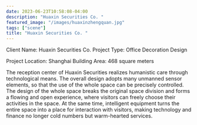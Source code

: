 ```yaml
---
date: 2023-06-23T10:58:08-04:00
description: "Huaxin Securities Co. "
featured_image: "/images/huaxinzhengquan.jpg"
tags: ["scene"]
title: "Huaxin Securities Co. "
---
```


Client Name: Huaxin Securities Co. Project Type: Office Decoration Design

Project Location: Shanghai Building Area: 468 square meters

The reception center of Huaxin Securities realizes humanistic care through technological means. The overall design adopts many unmanned sensor elements, so that the use of the whole space can be precisely controlled. The design of the whole space breaks the original space division and forms a flowing and open experience, where visitors can freely choose their activities in the space. At the same time, intelligent equipment turns the entire space into a place for interaction with visitors, making technology and finance no longer cold numbers but warm-hearted services.